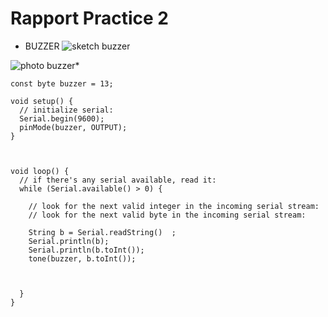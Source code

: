 # Rapport Practice 2

- BUZZER
![sketch buzzer](https://github.com/institut-galilee/2020-potential-eureka/blob/master/lab/2/report/2/buzzer.png)

![photo buzzer](https://github.com/institut-galilee/2020-potential-eureka/blob/master/lab/2/report/2/PhotoBuzzer.jpg)*

```
const byte buzzer = 13;

void setup() {
  // initialize serial:
  Serial.begin(9600);
  pinMode(buzzer, OUTPUT); 
}

    

void loop() {
  // if there's any serial available, read it:
  while (Serial.available() > 0) {
	
    // look for the next valid integer in the incoming serial stream:
    // look for the next valid byte in the incoming serial stream:
    
   	String b = Serial.readString()  ;
    Serial.println(b);
    Serial.println(b.toInt());
    tone(buzzer, b.toInt());


    
  }
}
```
